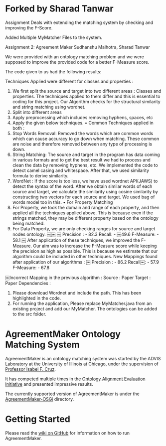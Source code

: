 # Forked by Sharad Tanwar 

Assignment Deals with extending the matching system by checking and improving the F-Score. 

Added Multiple MyMatcher Files to the system. 

Assignment 2: Agreement Maker Sudhanshu Malhotra, Sharad Tanwar

We were provided with an ontology matching problem and we were supposed to improve the provided code for a better F-Measure score.


The code given to us had the following results:

Techniques Applied were different for classes and properties :

1. We first split the source and target into two different areas : Classes and properties. The
techniques applied to them differ and this is essential to coding for this project.
Our Algorithm checks for the structural similarity and string matching using wordnet.
1. Split into different areas
2. Apply preprocessing which includes removing hyphens, spaces, etc
3. Apply the given below techniques.
• Common Techniques applied in both :
1. Stop Words Removal: Removed the words which are common words which can
cause accuracy to go down when matching. These common are noise and therefore
removed between any type of processing is down.
2. String Matching: The source and target in the program has data coming in various
formats and to get the best result we had to process and clean the data by removing hyphens, etc. We implemented the code to detect camel casing and whitespace. After that, we used similarity formula to derive similarity.
3. WordNet : If the score is too less, we have used wordnet API(JAWS) to detect the syntax of the word. After we obtain similar words of each source and target, we calculate the similarity using cosine similarity by constructing two vectors for each source and target. We used bag of words model too in this.
• For Property Matching
1. For Property, we took the domain and range of each property, and then applied all
the techniques applied above. This is because even if the strings matched, they may
be different property based on the ontology being matched.
2. For Data Property, we are only checking ranges for source and target nodes
ontology.
￼￼
￼
Precision : - 82.3
Recall: - ￼49.6
F-Measure: - 58.1
￼
After application of these techniques, we improved the F-Measure. Our aim was to increase the F-Measure score while keeping the precision as high as possible. This is because we estimate that our algorithm could be included in other techniques.
New Mappings found after application of our algorithms :
￼
Precision : - 86.2
Recall￼: - 57.9
F-Measure: - 67.8

￼Incorrect Mapping in the previous algorithm : Source : Paper Target : Paper
Dependencies :
1. Please download Wordnet and include the path. This has been highlighted in the code.
2. For running the application, Please replace MyMatcher.java from an existing project and
add our MyMatcher. The ontologies can be added to the src folder.

# AgreementMaker Ontology Matching System

AgreementMaker is an ontology matching system was started by the ADVIS Laboratory
at the University of Illinois at Chicago, under the supervision of [Professor Isabel F. Cruz](http://www.cs.uic.edu/Cruz/).

It has competed multiple times in the [Ontology Alignment Evaluation Initiative](http://oaei.ontologymatching.org/) 
and presented impressive results.

The currently supported version of AgreementMaker is under the [AgreementMaker-OSGi](AgreementMaker-OSGi) directory.

# Getting Started

Please read the [wiki on GitHub](https://github.com/agreementmaker/agreementmaker/wiki) for information on how to run AgreementMaker.
